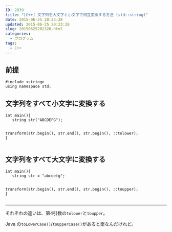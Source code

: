 ```yaml
---
ID: 2039
title: "[C++] 文字列を大文字と小文字で相互変換する方法 (std::string)"
date: 2015-06-25 20:23:28
updated: 2015-06-25 20:23:28
slug: 20150625202328.html
categories:
  - プログラム
tags:
  - C++
---
```


<!--more-->
<h2>前提</h2>
<pre class="cpp"><code>#include &lt;string&gt;
using namespace std;</code></pre>

<h2>文字列をすべて小文字に変換する</h2>
<pre class="cpp"><code>int main(){
   string str("ABCDEFG");

transform(str.begin(), str.end(), str.begin(), ::tolower);
}</code></pre>

<h2>文字列をすべて大文字に変換する</h2>
<pre class="cpp"><code>int main(){
   string str = "abcdefg";

transform(str.begin(), str.end(), str.begin(), ::toupper);
}</code></pre>

<hr>
それぞれの違いは、第4引数の<code>tolower</code>と<code>toupper</code>。

Java の<code>toLowerCase()</code>/<code>toUpperCase()</code>があると楽なんだけれど。
